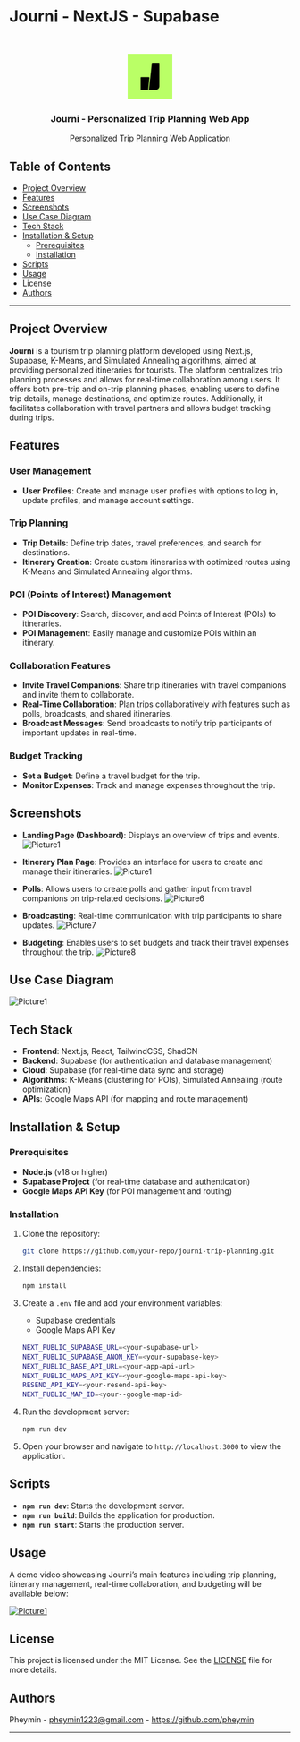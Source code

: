 # Journi - NextJS - Supabase
<!-- PROJECT LOGO -->
<br />
<p align="center">
  <a href="https://github.com/pheymin/Journi-NextJS.git">
    <img src="https://github.com/pheymin/Journi-NextJS/blob/master/public/android-chrome-192x192.png" alt="Logo" width="80" height="80">
  </a>

<h3 align="center">Journi - Personalized Trip Planning Web App</h3>

  <p align="center">
    Personalized Trip Planning Web Application
  </p>
</p>

## Table of Contents
- [Project Overview](#project-overview)
- [Features](#features)
- [Screenshots](#screenshots)
- [Use Case Diagram](#use-case-diagram)
- [Tech Stack](#tech-stack)
- [Installation & Setup](#installation--setup)
  - [Prerequisites](#prerequisites)
  - [Installation](#installation)
- [Scripts](#scripts)
- [Usage](#usage)
- [License](#license)
- [Authors](#authors)

---

## Project Overview
**Journi** is a tourism trip planning platform developed using Next.js, Supabase, K-Means, and Simulated Annealing algorithms, aimed at providing personalized itineraries for tourists. The platform centralizes trip planning processes and allows for real-time collaboration among users. It offers both pre-trip and on-trip planning phases, enabling users to define trip details, manage destinations, and optimize routes. Additionally, it facilitates collaboration with travel partners and allows budget tracking during trips.

## Features

### User Management
- **User Profiles**: Create and manage user profiles with options to log in, update profiles, and manage account settings.
  
### Trip Planning
- **Trip Details**: Define trip dates, travel preferences, and search for destinations.
- **Itinerary Creation**: Create custom itineraries with optimized routes using K-Means and Simulated Annealing algorithms.
  
### POI (Points of Interest) Management
- **POI Discovery**: Search, discover, and add Points of Interest (POIs) to itineraries.
- **POI Management**: Easily manage and customize POIs within an itinerary.

### Collaboration Features
- **Invite Travel Companions**: Share trip itineraries with travel companions and invite them to collaborate.
- **Real-Time Collaboration**: Plan trips collaboratively with features such as polls, broadcasts, and shared itineraries.
- **Broadcast Messages**: Send broadcasts to notify trip participants of important updates in real-time.
  
### Budget Tracking
- **Set a Budget**: Define a travel budget for the trip.
- **Monitor Expenses**: Track and manage expenses throughout the trip.

## Screenshots

- **Landing Page (Dashboard)**: Displays an overview of trips and events.
![Picture1](https://github.com/user-attachments/assets/e1268b6f-ea71-46f4-9c27-5bf0b46d7171)

- **Itinerary Plan Page**: Provides an interface for users to create and manage their itineraries.
![Picture1](https://github.com/user-attachments/assets/842a977a-eb20-4838-a9a0-87b0ffd8d086)

- **Polls**: Allows users to create polls and gather input from travel companions on trip-related decisions.
![Picture6](https://github.com/user-attachments/assets/153f2b70-fd60-4aef-820e-bb7eac253677)

- **Broadcasting**: Real-time communication with trip participants to share updates.
![Picture7](https://github.com/user-attachments/assets/9d2b5b1f-5aba-4ad3-9142-717a12277cf0)

- **Budgeting**: Enables users to set budgets and track their travel expenses throughout the trip.
![Picture8](https://github.com/user-attachments/assets/8a553729-ef4c-4c05-ae38-cba13d50fb17)


## Use Case Diagram
![Picture1](https://github.com/user-attachments/assets/aad1da0d-7fcf-4211-89b9-2d7473a98ef3)

## Tech Stack

- **Frontend**: Next.js, React, TailwindCSS, ShadCN
- **Backend**: Supabase (for authentication and database management)
- **Cloud**: Supabase (for real-time data sync and storage)
- **Algorithms**: K-Means (clustering for POIs), Simulated Annealing (route optimization)
- **APIs**: Google Maps API (for mapping and route management)

## Installation & Setup

### Prerequisites
- **Node.js** (v18 or higher)
- **Supabase Project** (for real-time database and authentication)
- **Google Maps API Key** (for POI management and routing)

### Installation

1. Clone the repository:
   ```bash
   git clone https://github.com/your-repo/journi-trip-planning.git
   ```
2. Install dependencies:
   ```bash
   npm install
   ```
3. Create a `.env` file and add your environment variables:
   - Supabase credentials
   - Google Maps API Key
   ```bash
   NEXT_PUBLIC_SUPABASE_URL=<your-supabase-url>
   NEXT_PUBLIC_SUPABASE_ANON_KEY=<your-supabase-key>
   NEXT_PUBLIC_BASE_API_URL=<your-app-api-url>
   NEXT_PUBLIC_MAPS_API_KEY=<your-google-maps-api-key>
   RESEND_API_KEY=<your-resend-api-key>
   NEXT_PUBLIC_MAP_ID=<your--google-map-id>
   ```
4. Run the development server:
   ```bash
   npm run dev
   ```

5. Open your browser and navigate to `http://localhost:3000` to view the application.

## Scripts

- **`npm run dev`**: Starts the development server.
- **`npm run build`**: Builds the application for production.
- **`npm run start`**: Starts the production server.

## Usage

A demo video showcasing Journi’s main features including trip planning, itinerary management, real-time collaboration, and budgeting will be available below:

[![Picture1](https://github.com/user-attachments/assets/c48b078a-5d41-4cd0-80cc-5326dcda47be)](https://youtu.be/kQv5LFzbhLM)

## License

This project is licensed under the MIT License. See the [LICENSE](./LICENSE) file for more details.

## Authors

Pheymin - [pheymin1223@gmail.com](pheymin1223@gmail.com) - https://github.com/pheymin

---
